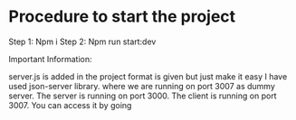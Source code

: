 # Procedure to start the project

Step 1: Npm i
Step 2: Npm run start:dev <!-- "start:dev": "concurrently \"npm start\" \"npm run json-server\"", -->

Important Information:

server.js is added in the project format is given but just make it easy I have used json-server library. where we are running on port 3007 as dummy server.
The server is running on port 3000. The client is running on port 3007. You can access it by going

